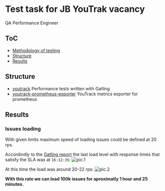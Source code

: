 # Test task for JB YouTrak vacancy

QA Performance Engineer

## ToC

- [Methodology of testing](/docs/methodology.md)
- [Structure](#structure)
- [Results](#results)

## Structure

- [youtrack](/youtrack/) Performance tests written with Gatling
- [youtrack-prometheus-exporter](/youtrack-prometheus-exporter/) YouTrack metrics exporter for prometheus

## Results

### Issues loading

With given limits maximum speed of loading issues could be defined at 20 rps.

Accordindly to the [Gatling report](/youtrack/runsresults/issuegenerationtest-20240802141143532) the last load level with response times that satisfy the SLA was at `16:12:35`:
![pic.1](https://github.com/user-attachments/assets/cafc88b5-ad15-49be-a152-172d0b6771f1)

At this time the load was around 20-22 rps:
![pic.2](https://github.com/user-attachments/assets/26ab5e90-fef3-4977-bb47-8674c58df0ac)

**With this rate we can load 100k issues for aproximatly 1 hour and 25 minutes.**
